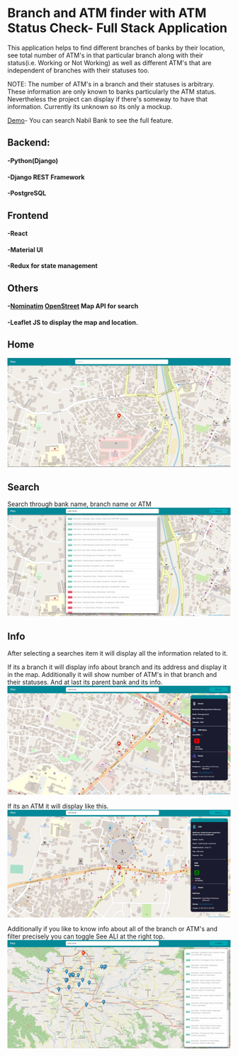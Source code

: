 # Branch and ATM finder with ATM Status Check- Full Stack Application

This application helps to find different branches of banks by their location, see total number of ATM's in that particular branch along with their status(i.e. Working or Not Working) as well as different ATM's that are independent of branches with their statuses too.

NOTE: The number of ATM's in a branch and their statuses is arbitrary. These information are only known to banks particularly the ATM status. Nevertheless the project can display if there's someway to have that information. Currently its unknown so its only a mockup.

[Demo](https://pitch-version1.herokuapp.com/)- You can search Nabil Bank to see the full feature.

## Backend:
#### -Python(Django)
#### -Django REST Framework
#### -PostgreSQL

## Frontend
#### -React
#### -Material UI
#### -Redux for state management

## Others
#### -[Nominatim](https://nominatim.org/release-docs/develop/) [OpenStreet](https://www.openstreetmap.org/) Map API for search
#### -Leaflet JS to display the map and location.

## Home
<img src="gitImages/home.png" />

## Search
Search through bank name, branch name or ATM
<img src="gitImages/search.png"/>

## Info
After selecting a searches item it will display all the information related to it.

If its a branch it will display info about branch and its address and display it in the map. Additionally it will show number of ATM's in that branch and their statuses. And at last its parent bank and its info.
<img src="gitImages/snackbar.png" />

If its an ATM it will display like this.
<img src='gitImages/atm.png' />

Additionally if you like to know info about all of the branch or ATM's and filter precisely you can toggle See ALl at the right top.
<img src="gitImages/seeall.png" />
